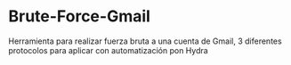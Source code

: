 # Brute-Force-Gmail
Herramienta para realizar fuerza bruta a una cuenta de Gmail, 3 diferentes protocolos para aplicar con automatización pon Hydra
